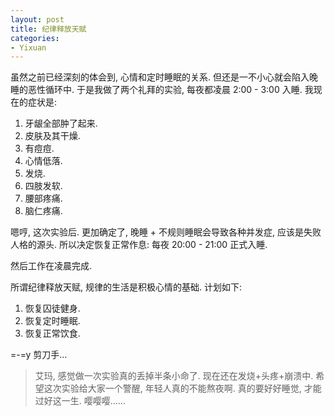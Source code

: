 ```yaml
---
layout: post
title: 纪律释放天赋
categories:
- Yixuan
---
```


虽然之前已经深刻的体会到, 心情和定时睡眠的关系. 但还是一不小心就会陷入晚睡的恶性循环中. 于是我做了两个礼拜的实验, 每夜都凌晨 2:00 - 3:00 入睡. 我现在的症状是:

1. 牙龈全部肿了起来.
2. 皮肤及其干燥.
3. 有痘痘.
4. 心情低落.
5. 发烧.
6. 四肢发软.
7. 腰部疼痛.
8. 脑仁疼痛.

嗯哼, 这次实验后. 更加确定了, 晚睡 + 不规则睡眠会导致各种并发症, 应该是失败人格的源头. 所以决定恢复正常作息: 每夜 20:00 - 21:00 正式入睡.

然后工作在凌晨完成.

所谓纪律释放天赋, 规律的生活是积极心情的基础. 计划如下:
1. 恢复囚徒健身.
2. 恢复定时睡眠.
3. 恢复正常饮食.

=-=y 剪刀手...

> 艾玛, 感觉做一次实验真的丢掉半条小命了. 现在还在发烧+头疼+崩溃中. 希望这次实验给大家一个警醒, 年轻人真的不能熬夜啊. 真的要好好睡觉, 才能过好这一生. 嘤嘤嘤……
